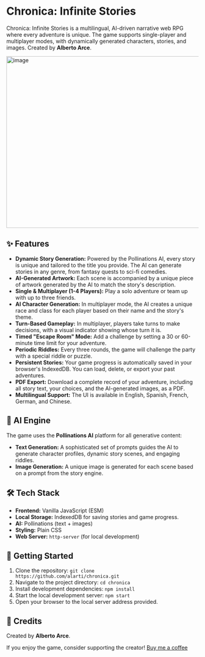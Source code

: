 # Chronica: Infinite Stories

Chronica: Infinite Stories is a multilingual, AI-driven narrative web RPG where every adventure is unique. The game supports single-player and multiplayer modes, with dynamically generated characters, stories, and images.
Created by **Alberto Arce**.

<img width="781" height="450" alt="image" src="https://github.com/user-attachments/assets/97d3f4fb-fe3c-4b2a-966f-7b220aac84cf" />

## ✨ Features

-   **Dynamic Story Generation:** Powered by the Pollinations AI, every story is unique and tailored to the title you provide. The AI can generate stories in any genre, from fantasy quests to sci-fi comedies.
-   **AI-Generated Artwork:** Each scene is accompanied by a unique piece of artwork generated by the AI to match the story's description.
-   **Single & Multiplayer (1-4 Players):** Play a solo adventure or team up with up to three friends.
-   **AI Character Generation:** In multiplayer mode, the AI creates a unique race and class for each player based on their name and the story's theme.
-   **Turn-Based Gameplay:** In multiplayer, players take turns to make decisions, with a visual indicator showing whose turn it is.
-   **Timed "Escape Room" Mode:** Add a challenge by setting a 30 or 60-minute time limit for your adventure.
-   **Periodic Riddles:** Every three rounds, the game will challenge the party with a special riddle or puzzle.
-   **Persistent Stories:** Your game progress is automatically saved in your browser's IndexedDB. You can load, delete, or export your past adventures.
-   **PDF Export:** Download a complete record of your adventure, including all story text, your choices, and the AI-generated images, as a PDF.
-   **Multilingual Support:** The UI is available in English, Spanish, French, German, and Chinese.

## 🤖 AI Engine

The game uses the **Pollinations AI** platform for all generative content:
-   **Text Generation:** A sophisticated set of prompts guides the AI to generate character profiles, dynamic story scenes, and engaging riddles.
-   **Image Generation:** A unique image is generated for each scene based on a prompt from the story engine.

## 🛠 Tech Stack

-   **Frontend:** Vanilla JavaScript (ESM)
-   **Local Storage:** IndexedDB for saving stories and game progress.
-   **AI:** Pollinations (text + images)
-   **Styling:** Plain CSS
-   **Web Server:** `http-server` (for local development)

## 🚀 Getting Started

1.  Clone the repository:
    `git clone https://github.com/alarti/chronica.git`
2.  Navigate to the project directory:
    `cd chronica`
3.  Install development dependencies:
    `npm install`
4.  Start the local development server:
    `npm start`
5.  Open your browser to the local server address provided.

## 📝 Credits
Created by **Alberto Arce**.

If you enjoy the game, consider supporting the creator!
<a href="https://buymeacoffee.com/albertoarce" target="_blank">Buy me a coffee</a>
